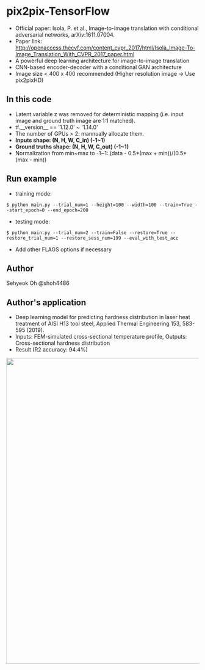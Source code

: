 # pix2pix-TensorFlow
- Official paper: Isola, P. et al., Image-to-image translation with conditional adversarial networks, arXiv:1611.07004.
- Paper link: http://openaccess.thecvf.com/content_cvpr_2017/html/Isola_Image-To-Image_Translation_With_CVPR_2017_paper.html
- A powerful deep learning architecture for image-to-image translation
- CNN-based encoder-decoder with a conditional GAN architecture
- Image size < 400 x 400 recommended (Higher resolution image -> Use pix2pixHD)
## In this code
- Latent variable z was removed for deterministic mapping (i.e. input image and ground truth image are 1:1 matched).
- tf.\_\_version\_\_ == '1.12.0' ~ '1.14.0'
- The number of GPUs > 2: mannually allocate them.
- **Inputs shape: (N, H, W, C_in) (-1~1)**       
- **Ground truths shape: (N, H, W, C_out) (-1~1)**
- Normalization from min\~max to -1\~1: (data - 0.5*(max + min))/(0.5*(max - min))
## Run example
- training mode:
```
$ python main.py --trial_num=1 --height=100 --width=100 --train=True --start_epoch=0 --end_epoch=200
```
- testing mode: 
```
$ python main.py --trial_num=2 --train=False --restore=True --restore_trial_num=1 --restore_sess_num=199 --eval_with_test_acc
```
- Add other FLAGS options if necessary
## Author
Sehyeok Oh  @shoh4486
## Author's application
- Deep learning model for predicting hardness distribution in laser heat treatment of AISI H13 tool steel, Applied Thermal Engineering 153, 583-595 (2019).
- Inputs: FEM-simulated cross-sectional temperature profile, Outputs: Cross-sectional hardness distribution
- Result (R2 accuracy: 94.4%)
<img width='800' src="https://user-images.githubusercontent.com/39050306/68071460-edb1a780-fdbd-11e9-9e79-f83ab867e11f.png">

